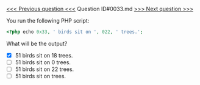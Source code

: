 [<<< Previous question <<<](0032.md)  Question ID#0033.md  [>>> Next question >>>](0034.md) 

You run the following PHP script:
```php
<?php echo 0x33, ' birds sit on ', 022, ' trees.';
```
What will be the output?

- [x] 51 birds sit on 18 trees.
- [ ] 51 birds sit on 0 trees.
- [ ] 51 birds sit on 22 trees.
- [ ] 51 birds sit on trees.
